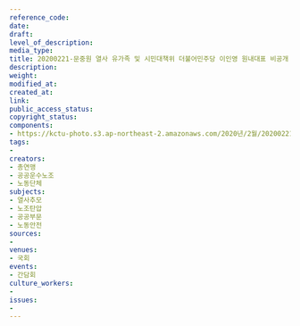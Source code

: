 ```yaml
---
reference_code: 
date: 
draft: 
level_of_description: 
media_type: 
title: 20200221-문중원 열사 유가족 및 시민대책위 더불어민주당 이인영 원내대표 비공개 면담
description: 
weight: 
modified_at: 
created_at: 
link: 
public_access_status: 
copyright_status: 
components:
- https://kctu-photo.s3.ap-northeast-2.amazonaws.com/2020년/2월/20200221-문중원+열사+유가족+및+시민대책위+더불어민주당+이인영+원내대표+면담_비공개/_CTU0885.jpg
tags:
- 
creators:
- 총연맹
- 공공운수노조
- 노동단체
subjects:
- 열사추모
- 노조탄압
- 공공부문
- 노동안전
sources:
- 
venues:
- 국회
events:
- 간담회
culture_workers:
- 
issues:
- 
---
```

